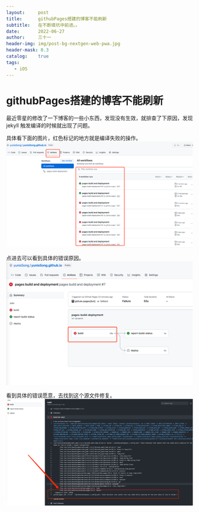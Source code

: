 ```yaml
---
layout:     post
title:      githubPages搭建的博客不能刷新
subtitle:   在不断填坑中前进。。
date:       2022-06-27
author:     三十一
header-img: img/post-bg-nextgen-web-pwa.jpg
header-mask: 0.3
catalog:    true
tags:
   - iOS
---
```


# githubPages搭建的博客不能刷新

最近零星的修改了一下博客的一些小东西，发现没有生效，就排查了下原因，发现 jekyll 触发编译的时候就出现了问题。

具体看下面的图片，红色标记的地方就是编译失败的操作。
![](/media/githubpages/action-error.png)

点进去可以看到具体的错误原因。
![](/media/githubpages/error.png)

看到具体的错误愿意，去找到这个源文件修复。
![](/media/githubpages/error-des.png)
